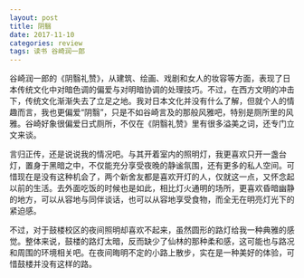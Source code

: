 ```yaml
---
layout: post
title: 阴翳
date: 2017-11-10
categories: review
tags: 读书 谷崎润一郎
---
```


谷崎润一郎的《阴翳礼赞》，从建筑、绘画、戏剧和女人的妆容等方面，表现了日本传统文化中对暗色调的偏爱与对明暗协调的处理技巧。不过，在西方文明的冲击下，传统文化渐渐失去了立足之地。我对日本文化并没有什么了解，但就个人的情趣而言，我也更偏爱“阴翳”，只是不如谷崎言及的那般风雅吧，特别是厕所里的风雅。谷崎好象很偏爱日式厕所，不仅在《阴翳礼赞》里有很多溢美之词，还专门立文来谈。

言归正传，还是说说我的情况吧。与其开着室内的照明灯，我更喜欢只开一盏台灯，置身于黑暗之中，不仅能充分享受夜晚的静谧氛围，还有更多的私人空间。可惜现在是没有这种机会了，两个新舍友都是喜欢开灯的人，仅就这一点，又怀念起以前的生活。去外面吃饭的时候也是如此，相比灯火通明的场所，更喜欢昏暗幽静的地方，可以从容地与同伴谈话，也可以从容地享受食物，而全无在明亮灯光下的紧迫感。

不过，对于鼓楼校区的夜间照明却喜欢不起来，虽然圆形的路灯给我一种典雅的感觉。整体来说，鼓楼的路灯太暗，反而缺少了仙林的那种柔和感，这可能也与路况和周围的环境相关吧。在夜间晦明不定的小路上散步，实在是一种美好的体验，可惜鼓楼并没有这样的路。